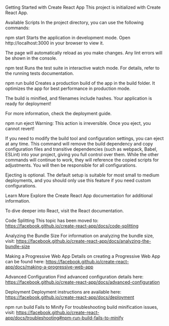 Getting Started with Create React App
This project is initialized with Create React App.

Available Scripts
In the project directory, you can use the following commands:

npm start
Starts the application in development mode.
Open http://localhost:3000 in your browser to view it.

The page will automatically reload as you make changes.
Any lint errors will be shown in the console.

npm test
Runs the test suite in interactive watch mode.
For details, refer to the running tests documentation.

npm run build
Creates a production build of the app in the build folder.
It optimizes the app for best performance in production mode.

The build is minified, and filenames include hashes.
Your application is ready for deployment!

For more information, check the deployment guide.

npm run eject
Warning: This action is irreversible. Once you eject, you cannot revert!

If you need to modify the build tool and configuration settings, you can eject at any time. This command will remove the build dependency and copy configuration files and transitive dependencies (such as webpack, Babel, ESLint) into your project, giving you full control over them. While the other commands will continue to work, they will reference the copied scripts for adjustments. You will then be responsible for all configurations.

Ejecting is optional. The default setup is suitable for most small to medium deployments, and you should only use this feature if you need custom configurations.

Learn More
Explore the Create React App documentation for additional information.

To dive deeper into React, visit the React documentation.

Code Splitting
This topic has been moved to: https://facebook.github.io/create-react-app/docs/code-splitting

Analyzing the Bundle Size
For information on analyzing the bundle size, visit: https://facebook.github.io/create-react-app/docs/analyzing-the-bundle-size

Making a Progressive Web App
Details on creating a Progressive Web App can be found here: https://facebook.github.io/create-react-app/docs/making-a-progressive-web-app

Advanced Configuration
Find advanced configuration details here: https://facebook.github.io/create-react-app/docs/advanced-configuration

Deployment
Deployment instructions are available here: https://facebook.github.io/create-react-app/docs/deployment

npm run build Fails to Minify
For troubleshooting build minification issues, visit: https://facebook.github.io/create-react-app/docs/troubleshooting#npm-run-build-fails-to-minify

